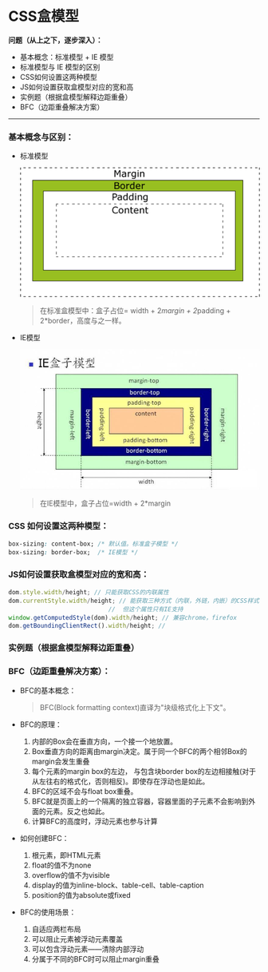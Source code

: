 # CSS盒模型

**问题（从上之下，逐步深入）：**

- 基本概念：标准模型 + IE 模型
- 标准模型与 IE 模型的区别
- CSS如何设置这两种模型
- JS如何设置获取盒模型对应的宽和高
- 实例题（根据盒模型解释边距重叠）
- BFC（边距重叠解决方案）

------

### 基本概念与区别：

- 标准模型

  ![](./img/boxmodel.gif)

  > 在标准盒模型中：盒子占位= width + 2*margin + 2*padding + 2*border，高度与之一样。 

- IE模型

  ![](./img/ie-box-model.jpg)

  > 在IE模型中，盒子占位=width + 2*margin

### CSS 如何设置这两种模型：

```css
box-sizing: content-box; /* 默认值。标准盒子模型 */
box-sizing: border-box;  /* IE模型 */
```
### JS如何设置获取盒模型对应的宽和高：

```js
dom.style.width/height; // 只能获取CSS的内联属性
dom.currentStyle.width/height; // 能获取三种方式（内联，外链，内嵌）的CSS样式，
							//  但这个属性只有IE支持
window.getComputedStyle(dom).width/height; // 兼容chrome，firefox
dom.getBoundingClientRect().width/height; // 
```

### 实例题（根据盒模型解释边距重叠）

### BFC（边距重叠解决方案）：

- BFC的基本概念：

  > BFC(Block formatting context)直译为"块级格式化上下文"。 

- BFC的原理：

  1. 内部的Box会在垂直方向，一个接一个地放置。
  2. Box垂直方向的距离由margin决定。属于同一个BFC的两个相邻Box的margin会发生重叠
  3. 每个元素的margin box的左边， 与包含块border box的左边相接触(对于从左往右的格式化，否则相反)。即使存在浮动也是如此。
  4. BFC的区域不会与float box重叠。
  5. BFC就是页面上的一个隔离的独立容器，容器里面的子元素不会影响到外面的元素。反之也如此。
  6. 计算BFC的高度时，浮动元素也参与计算

- 如何创建BFC：

  1. 根元素，即HTML元素
  2. float的值不为none
  3. overflow的值不为visible
  4. display的值为inline-block、table-cell、table-caption
  5. position的值为absolute或fixed

- BFC的使用场景：

  1. 自适应两栏布局
  2. 可以阻止元素被浮动元素覆盖
  3. 可以包含浮动元素——清除内部浮动
  4. 分属于不同的BFC时可以阻止margin重叠